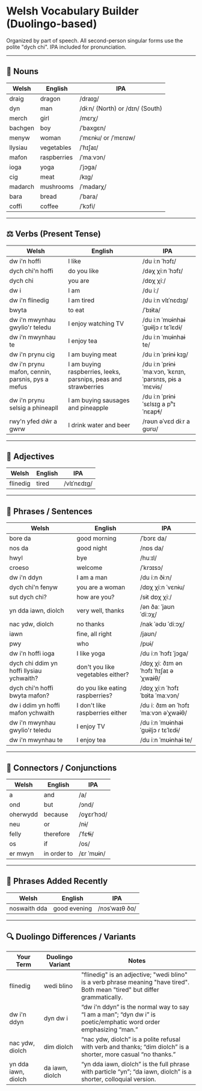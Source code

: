 
# Welsh Vocabulary Builder (Duolingo-based)

Organized by part of speech. All second-person singular forms use the polite "dych chi". IPA included for pronunciation.

---

## 🐉 Nouns

| Welsh         | English       | IPA                              |
|---------------|---------------|---------------------------------|
| draig         | dragon        | /draɪɡ/                         |
| dyn           | man           | /dɨːn/ (North) or /dɪn/ (South) |
| merch         | girl          | /mɛrχ/                          |
| bachgen       | boy           | /ˈbaxɡɛn/                       |
| menyw         | woman         | /ˈmɛnɨu/ or /ˈmɛnɪw/            |
| llysiau       | vegetables    | /ˈɦɪʃaɪ/                       |
| mafon         | raspberries   | /ˈmaːvɔn/                      |
| ioga          | yoga          | /ˈjɔɡa/                        |
| cig           | meat          | /kɪɡ/                         |
| madarch       | mushrooms     | /ˈmadarχ/                     |
| bara          | bread         | /ˈbara/                       |
| coffi         | coffee        | /ˈkɔfi/                       |

---

## ⚖️ Verbs (Present Tense)

| Welsh             | English                      | IPA                          |
|-------------------|------------------------------|------------------------------|
| dw i'n hoffi      | I like                      | /du iːn ˈhɔfɪ/               |
| dych chi'n hoffi  | do you like                 | /dəχ χiːn ˈhɔfɪ/             |
| dych chi          | you are                    | /dɒχ χiː/                    |
| dw i              | I am                       | /du iː/                      |
| dw i'n flinedig   | I am tired                 | /du iːn vlɪˈnɛdɪɡ/           |
| bwyta             | to eat                     | /ˈbɪɨta/                     |
| dw i'n mwynhau gwylio'r teledu | I enjoy watching TV | /du iːn ˈmʊɨnhaɨ ˈɡʊɨljɔ ɾ tɛˈlɛdɨ/ |
| dw i'n mwynhau te | I enjoy tea                | /du iːn ˈmʊɨnhaɨ te/         |
| dw i'n prynu cig  | I am buying meat           | /du iːn ˈprɨnɨ kɪɡ/          |
| dw i'n prynu mafon, cennin, parsnis, pys a mefus | I am buying raspberries, leeks, parsnips, peas and strawberries | /du iːn ˈprɨnɨ ˈmaːvɔn, ˈkɛnɪn, ˈparsnɪs, pɨs a ˈmɛvɨs/ |
| dw i'n prynu selsig a phineapll | I am buying sausages and pineapple | /du iːn ˈprɨnɨ ˈsɛlsɪɡ a pʰɪˈnɛapɬ/ |
| rwy'n yfed dŵr a gwrw | I drink water and beer   | /rəʊn əˈvɛd dɨːr a ɡʊrʊ/    |

---

## 🎨 Adjectives

| Welsh     | English   | IPA            |
|-----------|-----------|----------------|
| flinedig  | tired     | /vlɪˈnɛdɪɡ/     |

---

## 🧩 Phrases / Sentences

| Welsh                                   | English                             | IPA                                  |
|----------------------------------------|-----------------------------------|------------------------------------|
| bore da                                | good morning                      | /ˈbɔrɛ da/                         |
| nos da                                 | good night                        | /nɒs da/                          |
| hwyl                                   | bye                               | /huːɪl/                            |
| croeso                                 | welcome                           | /ˈkrɔɪsɔ/                          |
| dw i'n ddyn                             | I am a man                        | /du iːn ðɨːn/                    |
| dych chi'n fenyw                       | you are a woman                   | /dɒχ χiːn ˈvɛnɨu/                |
| sut dych chi?                         | how are you?                      | /sɨt dɒχ χiː/                    |
| yn dda iawn, diolch                     | very well, thanks                 | /ən ðaː ˈjaʊn ˈdiːɔχ/          |
| nac ydw, diolch                       | no thanks                        | /nak ˈədʊ ˈdiːɔχ/              |
| iawn                                  | fine, all right                   | /jaʊn/                          |
| pwy                                   | who                              | /pʊɨ/                          |
| dw i'n hoffi ioga                     | I like yoga                      | /du iːn ˈhɔfɪ ˈjɔɡa/          |
| dych chi ddim yn hoffi llysiau ychwaith?| don't you like vegetables either?| /dɒχ χiː ðɪm ən ˈhɔfɪ ˈɦɪʃaɪ əˈχwaɨθ/ |
| dych chi'n hoffi bwyta mafon?          | do you like eating raspberries?   | /dɒχ χiːn ˈhɔfɪ ˈbɪɨta ˈmaːvɔn/ |
| dw i ddim yn hoffi mafon ychwaith      | I don't like raspberries either   | /du iː ðɪm ən ˈhɔfɪ ˈmaːvɔn əˈχwaɨθ/ |
| dw i'n mwynhau gwylio'r teledu        | I enjoy TV                      | /du iːn ˈmʊɨnhaɨ ˈɡʊɨljɔ ɾ tɛˈlɛdɨ/ |
| dw i'n mwynhau te                     | I enjoy tea                    | /du iːn ˈmʊɨnhaɨ te/           |

---

## 🔗 Connectors / Conjunctions

| Welsh       | English     | IPA           |
|-------------|-------------|---------------|
| a           | and         | /a/           |
| ond         | but         | /ɔnd/         |
| oherwydd   | because     | /oɣɛrˈhɔd/    |
| neu         | or          | /nɨ/          |
| felly       | therefore   | /ˈfɛɬɨ/       |
| os          | if          | /os/          |
| er mwyn    | in order to | /ɛr ˈmʊɨn/    |

---

## 🔅 Phrases Added Recently

| Welsh         | English       | IPA              |
|---------------|---------------|------------------|
| noswaith dda  | good evening  | /nɔsˈwaɪθ ðɑ/    |

---

## 🔍 Duolingo Differences / Variants

| Your Term           | Duolingo Variant | Notes                                                                                     |
|---------------------|------------------|-------------------------------------------------------------------------------------------|
| flinedig            | wedi blino       | "flinedig" is an adjective; "wedi blino" is a verb phrase meaning "have tired". Both mean "tired" but differ grammatically. |
| dw i'n ddyn         | dyn dw i         | “dw i'n ddyn” is the normal way to say “I am a man”; “dyn dw i” is poetic/emphatic word order emphasizing “man.” |
| nac ydw, diolch     | dim diolch       | “nac ydw, diolch” is a polite refusal with verb and thanks; “dim diolch” is a shorter, more casual “no thanks.” |
| yn dda iawn, diolch | da iawn, diolch  | “yn dda iawn, diolch” is the full phrase with particle “yn”; “da iawn, diolch” is a shorter, colloquial version. |

